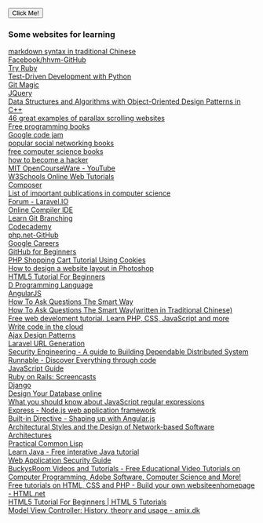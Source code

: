 <script>

 function hide(){
   alert("test");
 }
</script>
<button type="button" onclik="hide()">Click Me!</button>
<h3>Some websites for learning</h3>
<a href="https://github.com/othree/markdown-syntax-zhtw">markdown syntax in traditional Chinese</a><br/>
<a href="https://github.com/facebook/hhvm">Facebook/hhvm-GitHub</a><br/>
<a href="http://tryruby.org/levels/1/challenges/1">Try Ruby</a><br/>
<a href="http://chimera.labs.oreilly.com/books/1234000000754/pr01.html">Test-Driven Development with Python</a><br/>
<a href="http://www-cs-students.stanford.edu/~blynn/gitmagic/">Git Magic</a><br/>
<a href="http://jquery.com/">JQuery</a><br/>
<a href="http://www.brpreiss.com/books/opus4/html/book.html">Data Structures and Algorithms
with Object-Oriented Design Patterns in C++</a><br/>
<a href="http://www.creativebloq.com/web-design/parallax-scrolling-1131762">46 great examples of parallax scrolling websites</a><br/>
<a href="https://github.com/vhf/free-programming-books/blob/master/free-programming-books.md">Free programming books</a><br/>
<a href="https://code.google.com/codejam/contests.html">Google code jam</a><br/>
<a href="http://www.goodreads.com/shelf/show/social-networking">popular social networking books</a><br/>
<a href="http://freecomputerbooks.com/compscCategory.html">free computer science books</a><br/>
<a href="http://www.catb.org/esr/faqs/hacker-howto.html#why_this">how to become a hacker</a><br/>
<a href="https://www.youtube.com/channel/UCEBb1b_L6zDS3xTUrIALZOw">MIT OpenCourseWare - YouTube</a><br/>
<a href="http://www.w3schools.com/">W3Schools Online Web Tutorials</a><br/>
<a href="https://getcomposer.org/doc/00-intro.md#dependency-management">Composer</a><br/>
<a href="http://en.wikipedia.org/wiki/List_of_important_publications_in_computer_science">List of important publications in computer science</a><br/>
<a href="http://laravel.io/forum">Forum - Laravel.IO</a><br/>
<a href="http://ideone.com/">Online Compiler IDE</a><br/>
<a href="http://pcottle.github.io/learnGitBranching/">Learn Git Branching</a><br/>
<a href="http://www.codecademy.com/">Codecademy</a><br/>
<a href="https://github.com/php">php.net-GitHub</a><br/>
<a href="http://www.google.com/about/careers/">Google Careers</a><br/>
<a href="http://readwrite.com/2013/09/30/understanding-github-a-journey-for-beginners-part-1">GitHub for Beginners</a><br/>
<a href="http://www.codeofaninja.com/2014/09/php-shopping-cart-tutorial-using-cookies.html">PHP Shopping Cart Tutorial Using Cookies</a><br/>
<a href="http://www.entheosweb.com/photoshop/layout.asp">How to design a website layout in Photoshop</a><br/>
<a href="http://www.html5tutorial4u.com/">HTML5 Tutorial For Beginners</a><br/>
<a href="http://dlang.org/">D Programming Language</a><br/>
<a href="https://angularjs.org/">AngularJS</a><br/>
<a href=http://www.catb.org/esr/faqs/smart-questions.html"">How To Ask Questions The Smart Way</a><br/>
<a href="https://code.google.com/p/smartquestions/wiki/BeforeYouAsk">How To Ask Questions The Smart Way(written in Traditional Chinese)</a><br/>
<a href="https://phpacademy.org/">Free web develoment tutorial. Learn PHP, CSS, JavaScript and more</a><br/>
<a href="https://koding.com/">Write code in the cloud</a><br/>
<a href="https://www.scribd.com/doc/15490788/Ajax-Design-Patterns">Ajax Design Patterns</a><br/>
<a href="http://clivern.com/laravel-url-generation/">Laravel URL Generation</a><br/>
<a href="http://www.cl.cam.ac.uk/~rja14/book.html">Security Engineering - A guide to Building Dependable Distributed System</a><br/>
<a href="http://runnable.com/">Runnable - Discover Everything through code</a><br/>
<a href="https://developer.mozilla.org/en-US/docs/Web/JavaScript/Guide">JavaScript Guide</a><br/>
<a href="http://rubyonrails.org/screencasts/">Ruby on Rails: Screencasts</a><br/>
<a href="https://www.djangoproject.com/">Django</a><br/>
<a href="http://www.vertabelo.com/">Design Your Database online</a><br/>
<a href="http://bjorn.tipling.com/state-and-regular-expressions-in-javascript">What you should know about JavaScript regular expressions</a><br/>
<a href="http://expressjs.com/">Express - Node.js web application framework</a><br/>
<a href="http://campus.codeschool.com/courses/shaping-up-with-angular-js/level/1/section/3/video/1">Built-in Directive - Shaping up with Angular.js</a><br/>
<a href="http://www.ics.uci.edu/~fielding/pubs/dissertation/top.htm">Architectural Styles and the Design of Network-based Software Architectures</a><br/>
<a href="http://www.gigamonkeys.com/book/">Practical Common Lisp</a><br/>
<a href="http://www.learnjavaonline.org/">Learn Java - Free interative Java tutorial</a><br/>
<a href="http://en.wikibooks.org/wiki/Web_Application_Security_Guide">Web Application Security Guide</a><br/>
<a href="https://buckysroom.org/videos.php">BuckysRoom Videos and Tutorials - Free Educational Video Tutorials on Computer Programming, Adobe Software, Computer Science and More!</a><br/>
<a href="http://html.net/">Free tutorials on HTML, CSS and PHP - Build your own websiteenhomepage - HTML.net</a><br/>
<a href="http://www.html5tutorial4u.com/">HTML5 Tutorial For Beginners | HTML 5 Tutorials</a><br/>
<a href="http://amix.dk/blog/post/19615">Model View Controller: History, theory and usage - amix.dk</a><br/>
<a href=""></a><br/>
<a href=""></a><br/>
<a href=""></a><br/>
<a href=""></a><br/>
<a href=""></a><br/>
<a href=""></a><br/>
<a href=""></a><br/>
<a href=""></a><br/>
<a href=""></a><br/>
<a href=""></a><br/>
<a href=""></a><br/>
<a href=""></a><br/>
<a href=""></a><br/>
<a href=""></a><br/>
<a href=""></a><br/>
<a href=""></a><br/>
<a href=""></a><br/>
<a href=""></a><br/>

